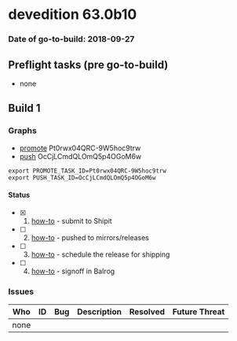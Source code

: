 # devedition 63.0b10

### Date of go-to-build: 2018-09-27

## Preflight tasks (pre go-to-build)
- none

## Build 1  

### Graphs
* [promote](https://tools.taskcluster.net/push-inspector/#/Pt0rwx04QRC-9W5hoc9trw) Pt0rwx04QRC-9W5hoc9trw
* [push](https://tools.taskcluster.net/push-inspector/#/OcCjLCmdQLOmQ5p4OGoM6w) OcCjLCmdQLOmQ5p4OGoM6w
```
export PROMOTE_TASK_ID=Pt0rwx04QRC-9W5hoc9trw
export PUSH_TASK_ID=OcCjLCmdQLOmQ5p4OGoM6w
```


#### Status
- [x] 1.  [how-to](https://wiki.mozilla.org/Release:Release_Automation_on_Mercurial:Starting_a_Release#Submit_to_Ship_It)  - submit to Shipit
- [ ] 2.  [how-to](https://github.com/mozilla-releng/releasewarrior-2.0/blob/master/docs/release-promotion/desktop/howto.md#push-artifacts-to-releases-directory)  - pushed to mirrors/releases
- [ ] 3.  [how-to](https://github.com/mozilla-releng/releasewarrior-2.0/blob/master/docs/release-promotion/desktop/howto.md#ship-the-release)  - schedule the release for shipping
- [ ] 4.  [how-to](https://github.com/mozilla-releng/releasewarrior-2.0/blob/master/docs/release-promotion/desktop/howto.md#obtain-sign-offs-for-changes)  - signoff in Balrog

### Issues
| Who                 | ID               | Bug                                                                 | Description                | Resolved                | Future Threat                |
| ------------------- | ---------------- | ------------------------------------------------------------------- | -------------------------- | ----------------------- | ---------------------------- |
| none | | | | | |

